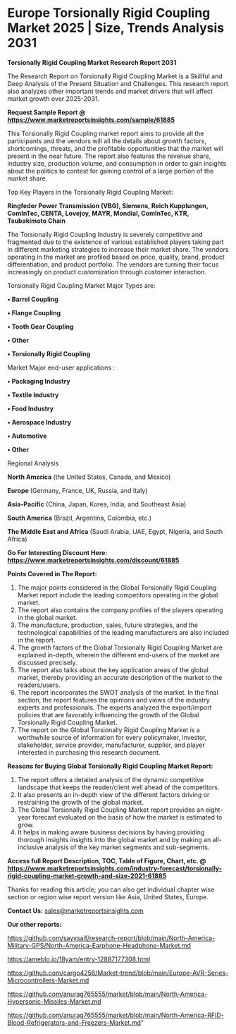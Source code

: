 # Europe Torsionally Rigid Coupling Market 2025 | Size, Trends Analysis 2031

<strong>Torsionally Rigid Coupling Market Research Report 2031</strong>

The Research Report on Torsionally Rigid Coupling Market is a Skillful and Deep Analysis of the Present Situation and Challenges. This research report also analyzes other important trends and market drivers that will affect market growth over 2025-2031.

<strong>Request Sample Report @ <a href=https://www.marketreportsinsights.com/sample/61885>https://www.marketreportsinsights.com/sample/61885</a></strong>

This Torsionally Rigid Coupling market report aims to provide all the participants and the vendors will all the details about growth factors, shortcomings, threats, and the profitable opportunities that the market will present in the near future. The report also features the revenue share, industry size, production volume, and consumption in order to gain insights about the politics to contest for gaining control of a large portion of the market share.

Top Key Players in the Torsionally Rigid Coupling Market:

<strong>Ringfeder Power Transmission (VBG), Siemens, Reich Kupplungen, ComInTec, CENTA, Lovejoy, MAYR, Mondial, ComInTec, KTR, Tsubakimoto Chain</strong>

The Torsionally Rigid Coupling Industry is severely competitive and fragmented due to the existence of various established players taking part in different marketing strategies to increase their market share. The vendors operating in the market are profiled based on price, quality, brand, product differentiation, and product portfolio. The vendors are turning their focus increasingly on product customization through customer interaction.

Torsionally Rigid Coupling Market Major Types are:

<strong>• Barrel Coupling

• Flange Coupling

• Tooth Gear Coupling

• Other

• Torsionally Rigid Coupling</strong>

Market Major end-user applications :

<strong>• Packaging Industry

• Textile Industry

• Food Industry

• Aerospace Industry

• Automotive

• Other</strong>

Regional Analysis

</u><strong><b>North America</b></strong> (the United States, Canada, and Mexico)

<strong><b>Europe </b></strong>(Germany, France, UK, Russia, and Italy)

<strong><b>Asia-Pacific</b></strong> (China, Japan, Korea, India, and Southeast Asia)

<strong><b>South America</b></strong> (Brazil, Argentina, Colombia, etc.)

<strong><b>The Middle East and Africa</b></strong> (Saudi Arabia, UAE, Egypt, Nigeria, and South Africa)

<strong>Go For Interesting Discount Here: <a href=https://www.marketreportsinsights.com/discount/61885>https://www.marketreportsinsights.com/discount/61885</a></strong>

<strong>Points Covered in The Report:</strong>
<ol>
  <li>The major points considered in the Global Torsionally Rigid Coupling Market report include the leading competitors operating in the global market.</li>
  <li>The report also contains the company profiles of the players operating in the global market.</li>
  <li>The manufacture, production, sales, future strategies, and the technological capabilities of the leading manufacturers are also included in the report.</li>
  <li>The growth factors of the Global Torsionally Rigid Coupling Market are explained in-depth, wherein the different end-users of the market are discussed precisely.</li>
  <li>The report also talks about the key application areas of the global market, thereby providing an accurate description of the market to the readers/users.</li>
  <li>The report incorporates the SWOT analysis of the market. In the final section, the report features the opinions and views of the industry experts and professionals. The experts analyzed the export/import policies that are favorably influencing the growth of the Global Torsionally Rigid Coupling Market.</li>
  <li>The report on the Global Torsionally Rigid Coupling Market is a worthwhile source of information for every policymaker, investor, stakeholder, service provider, manufacturer, supplier, and player interested in purchasing this research document.</li>
</ol>
<strong>Reasons for Buying Global Torsionally Rigid Coupling Market Report:</strong>

<ol>
  <li>The report offers a detailed analysis of the dynamic competitive landscape that keeps the reader/client well ahead of the competitors.</li>
  <li>It also presents an in-depth view of the different factors driving or restraining the growth of the global market.</li>
  <li>The Global Torsionally Rigid Coupling Market report provides an eight-year forecast evaluated on the basis of how the market is estimated to grow.</li>
  <li>It helps in making aware business decisions by having providing thorough insights insights into the global market and by making an all-inclusive analysis of the key market segments and sub-segments.</li>
</ol>
<strong>Access full Report Description, TOC, Table of Figure, Chart, etc. @ <a href=https://www.marketreportsinsights.com/industry-forecast/torsionally-rigid-coupling-market-growth-and-size-2021-61885>https://www.marketreportsinsights.com/industry-forecast/torsionally-rigid-coupling-market-growth-and-size-2021-61885</a></strong>


Thanks for reading this article; you can also get individual chapter wise section or region wise report version like Asia, United States, Europe.

<strong>Contact Us:</strong>
sales@marketreportsinsights.com

<strong>Our other reports:</strong>

<a href=https://github.com/sayysaif/research-report/blob/main/North-America-Military-GPS/North-America-Earphone-Headphone-Market.md>https://github.com/sayysaif/research-report/blob/main/North-America-Military-GPS/North-America-Earphone-Headphone-Market.md</a>

<a href=https://ameblo.jp/18yam/entry-12887177308.html>https://ameblo.jp/18yam/entry-12887177308.html</a>

<a href=https://github.com/cargo4256/Market-trend/blob/main/Europe-AVR-Series-Microcontrollers-Market.md>https://github.com/cargo4256/Market-trend/blob/main/Europe-AVR-Series-Microcontrollers-Market.md</a>

<a href=https://github.com/anurag765555/market/blob/main/North-America-Hypersonic-Missiles-Market.md>https://github.com/anurag765555/market/blob/main/North-America-Hypersonic-Missiles-Market.md</a>

<a href=https://github.com/anurag765555/market/blob/main/North-America-RFID-Blood-Refrigerators-and-Freezers-Market.md>https://github.com/anurag765555/market/blob/main/North-America-RFID-Blood-Refrigerators-and-Freezers-Market.md</a>"
